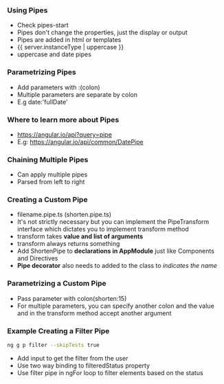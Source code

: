 ### Using Pipes

* Check pipes-start
* Pipes don't change the properties, just the display or output
* Pipes are added in html or templates
* {{ server.instanceType | uppercase }}
* uppercase and date pipes

### Parametrizing Pipes

* Add parameters with :(colon)
* Multiple parameters are separate by colon
* E.g date:'fullDate'

### Where to learn more about Pipes

* https://angular.io/api?query=pipe
* E.g: https://angular.io/api/common/DatePipe

### Chaining Multiple Pipes

* Can apply multiple pipes
* Parsed from left to right

### Creating a Custom Pipe

* filename.pipe.ts (shorten.pipe.ts)
* It's not strictly necessary but you can implement the PipeTransform interface which dictates you to implement transform method
* transform takes **value and list of arguments**
* transform always returns something
* Add ShortenPipe to **declarations in AppModule** just like Components and Directives
* **Pipe decorator** also needs to added to the class to *indicates the name*

### Parametrizing a Custom Pipe

* Pass parameter with colon(shorten:15)
* For multiple parameters, you can specify another colon and the value and in the transform method accept another argument

### Example Creating a Filter Pipe

```sh
ng g p filter --skipTests true
```
* Add input to get the filter from the user
* Use two way binding to filteredStatus property
* Use filter pipe in ngFor loop to filter elements based on the status